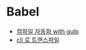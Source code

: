 # Babel

* [컴파일 자동화 with gulp](https://chaewonkong.github.io/posts/gulp-babel.html) 
* [cli 로 트랜스파일](https://poiemaweb.com/es6-babel-webpack-1)
